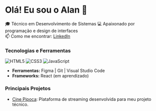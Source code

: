 # Olá! Eu sou o Alan 👋
🎓 Técnico em Desenvolvimento de Sistemas
💻 Apaixonado por programação e design de interfaces  
📫 Como me encontrar: [LinkedIn](https://www.linkedin.com/in/alan-cirqueira-03a4a72ab/)  

### Tecnologias e Ferramentas
![HTML5](https://img.shields.io/badge/-HTML5-E34F26?logo=html5&logoColor=fff)
![CSS3](https://img.shields.io/badge/-CSS3-1572B6?logo=css3&logoColor=fff)
![JavaScript](https://img.shields.io/badge/-JavaScript-F7DF1E?logo=javascript&logoColor=fff)

- **Ferramentas:** Figma | Git | Visual Studio Code
- **Frameworks:** React (em aprendizado)

### Principais Projetos
- [Cine Pipoca](https://github.com/Alan1755/cine-pipoca): Plataforma de streaming desenvolvida para meu projeto técnico.


